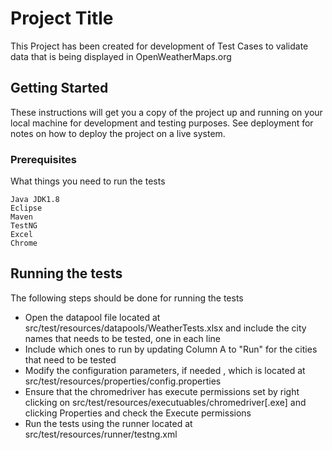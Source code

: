 # Project Title

This Project has been created for development of Test Cases to validate data that is being displayed in OpenWeatherMaps.org

## Getting Started

These instructions will get you a copy of the project up and running on your local machine for development and testing purposes. See deployment for notes on how to deploy the project on a live system.

### Prerequisites

What things you need to run the tests

```
Java JDK1.8
Eclipse
Maven
TestNG
Excel
Chrome
```

## Running the tests

The following steps should be done for running the tests

* Open the datapool file located at src/test/resources/datapools/WeatherTests.xlsx and include the city names that needs to be tested, one in each line
* Include which ones to run by updating Column A to "Run" for the cities that need to be tested
* Modify the configuration parameters, if needed , which is located at src/test/resources/properties/config.properties
* Ensure that the chromedriver has execute permissions set by right clicking on src/test/resources/executuables/chromedriver[.exe] and clicking Properties and check the Execute permissions
* Run the tests using the runner located at src/test/resources/runner/testng.xml

